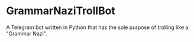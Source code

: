 # GrammarNaziTrollBot
A Telegram bot written in Python that has the sole purpose of trolling like a "Grammar Nazi".
